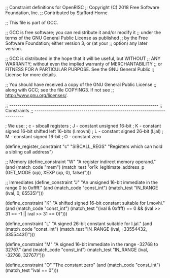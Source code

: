 ;; Constraint definitions for OpenRISC
;; Copyright (C) 2018 Free Software Foundation, Inc.
;; Contributed by Stafford Horne

;; This file is part of GCC.

;; GCC is free software; you can redistribute it and/or modify it
;; under the terms of the GNU General Public License as published
;; by the Free Software Foundation; either version 3, or (at your
;; option) any later version.

;; GCC is distributed in the hope that it will be useful, but WITHOUT
;; ANY WARRANTY; without even the implied warranty of MERCHANTABILITY
;; or FITNESS FOR A PARTICULAR PURPOSE.  See the GNU General Public
;; License for more details.

;; You should have received a copy of the GNU General Public License
;; along with GCC; see the file COPYING3.  If not see
;; <http://www.gnu.org/licenses/>.

;; -------------------------------------------------------------------------
;; Constraints
;; -------------------------------------------------------------------------

; We use:
;  c - sibcall registers
;  J - constant unsigned 16-bit
;  K - constant signed 16-bit shifted left 16-bits (l.movhi)
;  L - constant signed 26-bit (l.jal)
;  M - constant signed 16-bit
;  O - constant zero

(define_register_constraint "c" "SIBCALL_REGS"
  "Registers which can hold a sibling call address")

;; Memory
(define_constraint "W"
  "A register indirect memory operand."
  (and (match_code "mem")
       (match_test "or1k_legitimate_address_p (GET_MODE (op),
					       XEXP (op, 0), false)")))

;; Immediates
(define_constraint "J"
  "An unsigned 16-bit immediate in the range 0 to 0xffff."
  (and (match_code "const_int")
       (match_test "IN_RANGE (ival, 0, 65535)")))

(define_constraint "K"
  "A shifted signed 16-bit constant suitable for l.movhi."
  (and (match_code "const_int")
       (match_test "(ival & 0xffff) == 0
                    && (ival >> 31 == -1 || ival >> 31 == 0)")))

(define_constraint "L"
  "A signed 26-bit constant suitable for l.jal."
  (and (match_code "const_int")
       (match_test "IN_RANGE (ival, -33554432, 33554431)")))

(define_constraint "M"
  "A signed 16-bit immediate in the range -32768 to 32767."
  (and (match_code "const_int")
       (match_test "IN_RANGE (ival, -32768, 32767)")))

(define_constraint "O"
  "The constant zero"
  (and (match_code "const_int")
       (match_test "ival == 0")))
